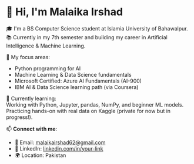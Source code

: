 # 👋 Hi, I'm Malaika Irshad

🎓 I'm a BS Computer Science student at Islamia University of Bahawalpur.  
📚 Currently in my 7th semester and building my career in Artificial Intelligence & Machine Learning.

🎯 My focus areas:
- Python programming for AI
- Machine Learning & Data Science fundamentals
- Microsoft Certified: Azure AI Fundamentals (AI-900)
- IBM AI & Data Science learning path (via Coursera)

🌱 Currently learning:  
Working with Python, Jupyter, pandas, NumPy, and beginner ML models.  
Practicing hands-on with real data on Kaggle (private for now but in progress!).

📫 **Connect with me**:  
- 📧 Email: malaikairshad62@gmail.com  
- 💼 LinkedIn: [linkedin.com/in/your-link](www.linkedin.com/in/malaika-irshad-973673337)  
- 🌍 Location: Pakistan  
